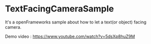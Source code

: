 TextFacingCameraSample
======================

It's a openFrameworks sample about how to let a text(or object) facing camera.

Demo video : https://www.youtube.com/watch?v=5dsXp8huZ9M
